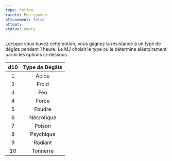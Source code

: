 ```yaml
---
type: Potion
rareté: Peu commun
attunement: false
attdet:
status: empty
---
```

Lorsque vous buvez cette potion, vous gagnez la résistance à un type de dégâts pendant 1 heure. Le MJ choisit le type ou le détermine aléatoirement parmi les options ci-dessous.

| d10 | Type de Dégâts |
|:---:|:--------------:|
|  1  |     Acide      |
|  2  |     Froid      |
|  3  |      Feu       |
|  4  |     Force      |
|  5  |     Foudre     |
|  6  |   Nécrotique   |
|  7  |     Poison     |
|  8  |   Psychique    |
|  9  |    Radiant     |
| 10  |    Tonnerre    |

